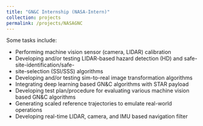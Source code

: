 ```yaml
---
title: "GN&C Internship (NASA-Intern)"
collection: projects
permalink: /projects/NASAGNC
---
```



Some tasks include:

- Performing machine vision sensor (camera, LIDAR) calibration
- Developing and/or testing LIDAR-based hazard detection (HD) and safe-site-identification/safe-
- site-selection (SSI/SSS) algorithms
- Developing and/or testing sim-to-real image transformation algorithms
- Integrating deep learning based GN&C algorithms with STAR payload
- Developing test plan/procedure for evaluating various machine vision based GN&C algorithms
- Generating scaled reference trajectories to emulate real-world operations
- Developing real-time LIDAR, camera, and IMU based navigation filter

